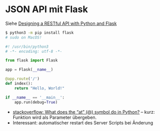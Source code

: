 # JSON API mit Flask

Siehe [Designing a RESTful API with Python and Flask](https://blog.miguelgrinberg.com/post/designing-a-restful-api-with-python-and-flask)

```bash
$ python3 -m pip install flask
# sudo on MacOS!
```

```python
#! /usr/bin/python3
# -*- encoding: utf-8 -*-

from flask import Flask

app = Flask(__name__)

@app.route('/')
def index():
    return "Hello, World!"

if __name__ == '__main__':
    app.run(debug=True)
```

- [stackoverflow: What does the “at” (@) symbol do in Python?](https://stackoverflow.com/questions/6392739/what-does-the-at-symbol-do-in-python) – kurz: Funktion wird als Parameter übergeben.
- Interessant: automatischer restart des Server Scripts bei Änderung
